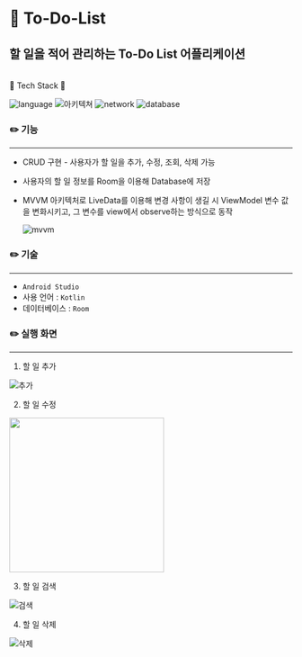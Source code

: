 # 📝 To-Do-List

## 할 일을 적어 관리하는 To-Do List 어플리케이션

<br>🛶 Tech Stack 🛶</br>

![language](https://img.shields.io/badge/language-Kotlin-9cf)
![아키텍쳐](https://img.shields.io/badge/%EC%95%84%ED%82%A4%ED%85%8D%EC%B3%90-mvvm-6054d1)
![network](https://img.shields.io/badge/network-Retrofit2-yellow)
![database](https://img.shields.io/badge/database-Room-d9fff8)

### ✏️ 기능
--------------------------------------
- CRUD 구현 - 사용자가 할 일을 추가, 수정, 조회, 삭제 가능
- 사용자의 할 일 정보를 Room을 이용해 Database에 저장
- MVVM 아키텍처로 LiveData를 이용해 변경 사항이 생길 시 ViewModel 변수 값을 변화시키고, 그 변수를 view에서 observe하는 방식으로 동작
  
  ![mvvm](https://user-images.githubusercontent.com/57751515/116552853-76b68a00-a934-11eb-943a-80d7c3948345.png)


### ✏️ 기술
--------------------------------------
- `Android Studio`
- 사용 언어 : `Kotlin`
- 데이터베이스 : `Room`

### ✏️ 실행 화면
--------------------------------------
1. 할 일 추가
   
![추가](https://user-images.githubusercontent.com/57751515/116553645-4fac8800-a935-11eb-9462-01ee0a410e04.gif)   

2. 할 일 수정

<img src="https://user-images.githubusercontent.com/57751515/116553640-4e7b5b00-a935-11eb-8400-c743d1bd520a.gif" width="275dp">

3. 할 일 검색
   
![검색](https://user-images.githubusercontent.com/57751515/116553624-4cb19780-a935-11eb-8461-d66f3eb5c27c.gif)

4. 할 일 삭제
   
![삭제](https://user-images.githubusercontent.com/57751515/116553635-4de2c480-a935-11eb-8fce-2764aeddf6fb.gif)
